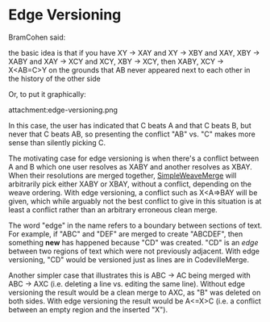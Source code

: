 # Edge Versioning

BramCohen said:

  the basic idea is that if you have XY -> XAY and XY -> XBY and XAY, XBY -> XABY and XAY -> XCY and XCY, XBY -> XCY, then XABY, XCY -> X<AB=C>Y on the grounds that AB never appeared next to each other in the history of the other side

Or, to put it graphically:

attachment:edge-versioning.png

In this case, the user has indicated that C beats A and that C beats B, but never that C beats AB, so presenting the conflict "AB" vs. "C" makes more sense than silently picking C.

The motivating case for edge versioning is when there's a conflict between A and B which one user resolves as XABY and another resolves as XBAY. When their resolutions are merged together, [SimpleWeaveMerge](SimpleWeaveMerge.md) will arbitrarily pick either XABY or XBAY, without a conflict, depending on the weave ordering. With edge versioning, a conflict such as X<A=>BAY will be given, which while arguably not the best conflict to give in this situation is at least a conflict rather than an arbitrary erroneous clean merge.

The word "edge" in the name refers to a boundary between sections of text.  For example, if "ABC" and "DEF" are merged to create "ABCDEF", then something **new** has happened because "CD" was created.  "CD" is an _edge_ between two regions of text which were not previously adjacent.  With edge versioning, "CD" would be versioned just as lines are in CodevilleMerge.

Another simpler case that illustrates this is ABC -> AC being merged with ABC -> AXC (i.e. deleting a line vs. editing the same line).  Without edge versioning the result would be a clean merge to AXC, as "B" was deleted on both sides.  With edge versioning the result would be  A<=X>C (i.e. a conflict between an empty region and the inserted "X").
